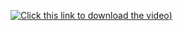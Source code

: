 [![Click this link to download the video](https://raw.githubusercontent.com/Dachsbun/congressional-app-challenge-video/thumbnail.jpg))](https://raw.githubusercontent.com/Dachsbun/congressional-app-challenge-video/main/congressional_app_challenge2.mp4)
